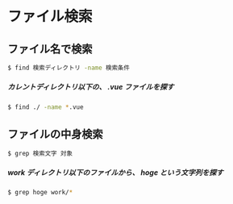 # ファイル検索

## ファイル名で検索

```bash
$ find 検索ディレクトリ -name 検索条件
```

##### カレントディレクトリ以下の、 **.vue** ファイルを探す

```bash
$ find ./ -name *.vue
```

## ファイルの中身検索

```bash
$ grep 検索文字 対象
```

##### work ディレクトリ以下のファイルから、 **hoge** という文字列を探す

```bash
$ grep hoge work/*
```
